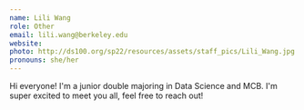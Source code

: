 ```yaml
---
name: Lili Wang
role: Other
email: lili.wang@berkeley.edu
website: 
photo: http://ds100.org/sp22/resources/assets/staff_pics/Lili_Wang.jpg
pronouns: she/her
---
```

Hi everyone! I'm a junior double majoring in Data Science and MCB. I'm super excited to meet you all, feel free to reach out!
